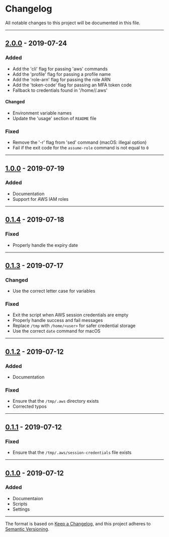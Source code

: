 # Changelog
All notable changes to this project will be documented in this file.

---

## [2.0.0](https://github.com/CoursePark/aws-mfa-session/releases/tag/2.0.0) - 2019-07-24
### Added
- Add the 'cli' flag for passing 'aws' commands
- Add the 'profile' flag for passing a profile name
- Add the 'role-arn' flag for passing the role ARN
- Add the 'token-code' flag for passing an MFA token code
- Fallback to credentials found in '/home/<USER>/.aws'

#### Changed
- Environment variable names
- Update the 'usage' section of `README` file

### Fixed
- Remove the '-r' flag from 'sed' command (macOS: illegal option)
- Fail if the exit code for the `assume-role` command is not equal to `0`

---

## [1.0.0](https://github.com/CoursePark/aws-mfa-session/releases/tag/1.0.0) - 2019-07-19
### Added
- Documentation
- Support for AWS IAM roles

---

## [0.1.4](https://github.com/CoursePark/aws-mfa-session/releases/tag/0.1.4) - 2019-07-18
### Fixed
- Properly handle the expiry date

---

## [0.1.3](https://github.com/CoursePark/aws-mfa-session/releases/tag/0.1.3) - 2019-07-17
### Changed
- Use the correct letter case for variables

### Fixed
- Exit the script when AWS session credentials are empty
- Properly handle success and fail messages
- Replace `/tmp` with `/home/<user>` for safer credential storage
- Use the correct `date` command for macOS

---

## [0.1.2](https://github.com/CoursePark/aws-mfa-session/releases/tag/v0.1.2) - 2019-07-12
### Added
- Documentation

### Fixed
- Ensure that the `/tmp/.aws` directory exists
- Corrected typos

---

## [0.1.1](https://github.com/CoursePark/aws-mfa-session/releases/tag/v0.1.1) - 2019-07-12
### Fixed
- Ensure that the `/tmp/.aws/session-credentials` file exists

---

## [0.1.0](https://github.com/CoursePark/aws-mfa-session/releases/tag/v0.1.0) - 2019-07-12
### Added
- Documentaion
- Scripts
- Settings

---

The format is based on [Keep a Changelog](https://keepachangelog.com/en/1.0.0/),
and this project adheres to [Semantic Versioning](https://semver.org/spec/v2.0.0.html).

